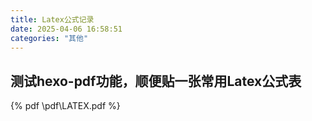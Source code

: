```yaml
---
title: Latex公式记录
date: 2025-04-06 16:58:51
categories: "其他"
---
```


## 测试hexo-pdf功能，顺便贴一张常用Latex公式表

{% pdf \pdf\LATEX.pdf %}